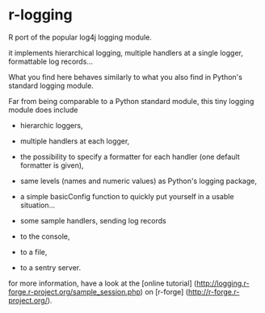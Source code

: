 r-logging
=========

R port of the popular log4j logging module.

it implements hierarchical logging, multiple handlers at a single logger, formattable log records...

What you find here behaves similarly to what you also find in Python's standard logging module.

Far from being comparable to a Python standard module, this tiny logging module does include

 - hierarchic loggers,
 - multiple handlers at each logger,
 - the possibility to specify a formatter for each handler (one default formatter is given),
 - same levels (names and numeric values) as Python's logging package,
 - a simple basicConfig function to quickly put yourself in a usable situation...

 - some sample handlers, sending log records
  - to the console, 
  - to a file, 
  - to a sentry server.

for more information, have a look at the [online
tutorial] (http://logging.r-forge.r-project.org/sample_session.php) on
[r-forge] (http://r-forge.r-project.org/).